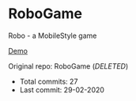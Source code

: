 # RoboGame

Robo - a MobileStyle game

[Demo](https://hoangtran0410.github.io/p5js-playground/robogame/)

Original repo: RoboGame (*DELETED*)
+ Total commits: 27
+ Last commit: 29-02-2020
